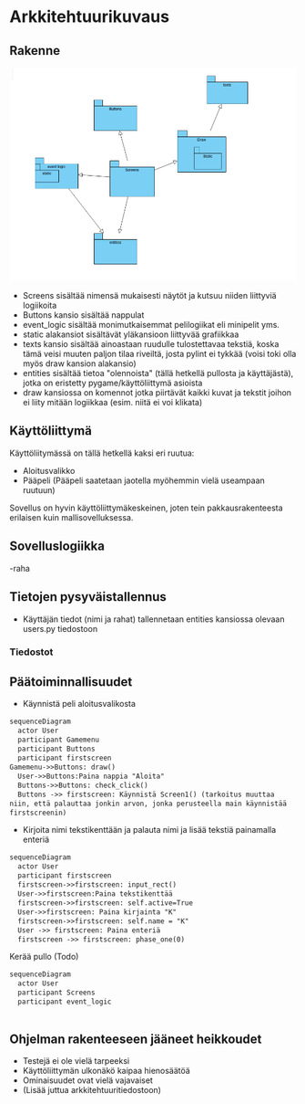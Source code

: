 # Arkkitehtuurikuvaus

## Rakenne
![pakkausrakenne](pakkaus.png)
- Screens sisältää nimensä mukaisesti näytöt ja kutsuu niiden liittyviä logiikoita
- Buttons kansio sisältää nappulat
- event_logic sisältää monimutkaisemmat pelilogiikat eli minipelit yms.
- static alakansiot sisältävät yläkansioon liittyvää grafiikkaa
- texts kansio sisältää ainoastaan ruudulle tulostettavaa tekstiä, koska tämä veisi muuten paljon tilaa riveiltä, josta pylint ei tykkää (voisi toki olla myös draw kansion alakansio)
- entities sisältää tietoa "olennoista" (tällä hetkellä pullosta ja käyttäjästä), jotka on eristetty pygame/käyttöliittymä asioista
- draw kansiossa on komennot jotka piirtävät kaikki kuvat ja tekstit joihon ei liity mitään logiikkaa (esim. niitä ei voi klikata)
## Käyttöliittymä
Käyttöliitymässä on tällä hetkellä kaksi eri ruutua:

- Aloitusvalikko
- Pääpeli (Pääpeli saatetaan jaotella myöhemmin vielä useampaan ruutuun)

Sovellus on hyvin käyttöliittymäkeskeinen, joten tein pakkausrakenteesta erilaisen kuin mallisovelluksessa.
## Sovelluslogiikka
-raha


## Tietojen pysyväistallennus
- Käyttäjän tiedot (nimi ja rahat) tallennetaan entities kansiossa olevaan users.py tiedostoon
### Tiedostot

## Päätoiminnallisuudet
- Käynnistä peli aloitusvalikosta
```mermaid
sequenceDiagram
  actor User
  participant Gamemenu
  participant Buttons
  participant firstscreen
Gamemenu->>Buttons: draw()
  User->>Buttons:Paina nappia "Aloita"
  Buttons->>Buttons: check_click()
  Buttons ->> firstscreen: Käynnistä Screen1() (tarkoitus muuttaa niin, että palauttaa jonkin arvon, jonka perusteella main käynnistää firstscreenin)
```
- Kirjoita nimi tekstikenttään ja palauta nimi ja lisää tekstiä painamalla enteriä
```mermaid
sequenceDiagram
  actor User
  participant firstscreen
  firstscreen->>firstscreen: input_rect()
  User->>firstscreen:Paina tekstikenttää
  firstscreen->>firstscreen: self.active=True
  User->>firstscreen: Paina kirjainta "K"
  firstscreen->>firstscreen: self.name = "K"
  User ->> firstscreen: Paina enteriä
  firstscreen ->> firstscreen: phase_one(0)
```
Kerää pullo (Todo)
```mermaid
sequenceDiagram
  actor User
  participant Screens
  participant event_logic
  

```


## Ohjelman rakenteeseen jääneet heikkoudet
- Testejä ei ole vielä tarpeeksi
- Käyttöliittymän ulkonäkö kaipaa hienosäätöä
- Ominaisuudet ovat vielä vajavaiset
- (Lisää juttua arkkitehtuuritiedostoon)
